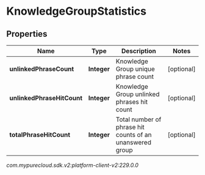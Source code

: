 # KnowledgeGroupStatistics


## Properties

| Name | Type | Description | Notes |
| ------------ | ------------- | ------------- | ------------- |
| **unlinkedPhraseCount** | **Integer** | Knowledge Group unique phrase count |  [optional] |
| **unlinkedPhraseHitCount** | **Integer** | Knowledge Group unlinked phrases hit count |  [optional] |
| **totalPhraseHitCount** | **Integer** | Total number of phrase hit counts of an unanswered group |  [optional] |




_com.mypurecloud.sdk.v2:platform-client-v2:229.0.0_
